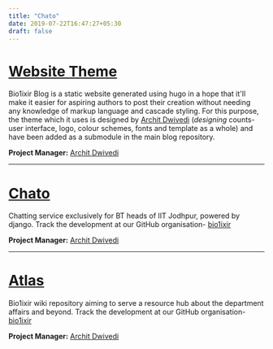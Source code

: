```yaml
---
title: "Chato"
date: 2019-07-22T16:47:27+05:30
draft: false
---
```




# [Website Theme](https://github.com/bio1ixir/bio1ixir-blog-theme)

Bio1ixir Blog is a static website generated using hugo in a hope that it'll make it easier for aspiring authors to post their creation without needing any knowledge of markup language and cascade styling. For this purpose, the theme which it uses is designed by [Archit Dwivedi](https://github.com/evi1haxor) (*designing* counts- user interface, logo, colour schemes, fonts and template as a whole) and have been added as a submodule in the main blog repository.

**Project Manager:** [Archit Dwivedi](https://github.com/evi1haxor)  

<hr>

# [Chato](https://github.com/bio1ixir/chato)

Chatting service exclusively for BT heads of IIT Jodhpur, powered by django. Track the development at our GitHub organisation- [bio1ixir](https://github.com/bio1ixir/)

**Project Manager:** [Archit Dwivedi](https://github.com/evi1haxor)  

<hr>

# [Atlas](https://github.com/bio1ixir/Atlas)

Bio1ixir wiki repository aiming to serve a resource hub about the department affairs and beyond. Track the development at our GitHub organisation- [bio1ixir](https://github.com/bio1ixir/)

**Project Manager:** [Archit Dwivedi](https://github.com/evi1haxor) 